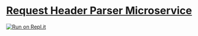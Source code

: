 # [Request Header Parser Microservice](https://www.freecodecamp.org/learn/apis-and-microservices/apis-and-microservices-projects/request-header-parser-microservice)

[![Run on Repl.it](https://repl.it/badge/github/ThomasErhel/boilerplate-project-headerparser)](https://replit.com/@ThomasErhel/boilerplate-project-headerparser)
